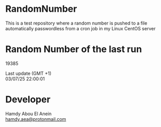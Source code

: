 # RandomNumber    
This is a test repository where a random number is pushed to a file automatically passwordless from a cron job in my Linux CentOS server    
# Random Number of the last run   
19385
      
Last update (GMT +1)    
03/07/25 22:00:01
# Developer    
Hamdy Abou El Anein   
hamdy.aea@protonmail.com
